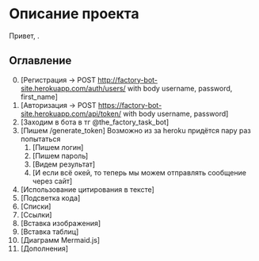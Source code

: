 # Описание проекта
Привет, .

## Оглавление

0. [Регистрация -> POST http://factory-bot-site.herokuapp.com/auth/users/  with body  username, password, first_name]
1. [Авторизация -> POST https://factory-bot-site.herokuapp.com/api/token/ with body  username, password]
2. [Заходим в бота в тг @the_factory_task_bot]
3. [Пишем /generate_token]  Возможно из за heroku придётся пару раз попытаться
    1. [Пишем логин]
    2. [Пишем пароль]
    3. [Видем результат]
    4. [И если всё окей, то теперь мы можем отправлять сообщение через сайт]
4. [Использование цитирования в тексте]
5. [Подсветка кода]
6. [Списки]
7. [Ссылки]
8. [Вставка изображения]
9. [Вставка таблиц] 
10. [Диаграмм Mermaid.js]
11. [Дополнения]